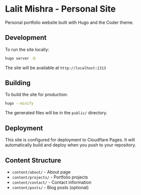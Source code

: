 # Lalit Mishra - Personal Site

Personal portfolio website built with Hugo and the Coder theme.

## Development

To run the site locally:

```bash
hugo server -D
```

The site will be available at `http://localhost:1313`

## Building

To build the site for production:

```bash
hugo --minify
```

The generated files will be in the `public/` directory.

## Deployment

This site is configured for deployment to Cloudflare Pages. It will automatically build and deploy when you push to your repository.

## Content Structure

- `content/about/` - About page
- `content/projects/` - Portfolio projects
- `content/contact/` - Contact information
- `content/posts/` - Blog posts (optional)
